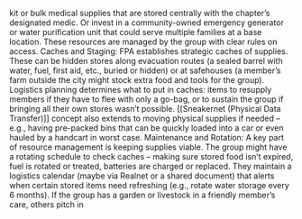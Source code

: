 kit or bulk medical supplies that are stored centrally with the chapter’s designated medic. Or invest in a community-owned emergency generator or water purification unit that could serve multiple families at a base location. These resources are managed by the group with clear rules on access. Caches and Staging: FPA establishes strategic caches of supplies. These can be hidden stores along evacuation routes (a sealed barrel with water, fuel, first aid, etc., buried or hidden) or at safehouses (a member’s farm outside the city might stock extra food and tools for the group). Logistics planning determines what to put in caches: items to resupply members if they have to flee with only a go-bag, or to sustain the group if bringing all their own stores wasn’t possible. [[Sneakernet (Physical Data Transfer)]] concept also extends to moving physical supplies if needed – e.g., having pre-packed bins that can be quickly loaded into a car or even hauled by a handcart in worst case. Maintenance and Rotation: A key part of resource management is keeping supplies viable. The group might have a rotating schedule to check caches – making sure stored food isn’t expired, fuel is rotated or treated, batteries are charged or replaced. They maintain a logistics calendar (maybe via Realnet or a shared document) that alerts when certain stored items need refreshing (e.g., rotate water storage every 6 months). If the group has a garden or livestock in a friendly member’s care, others pitch in